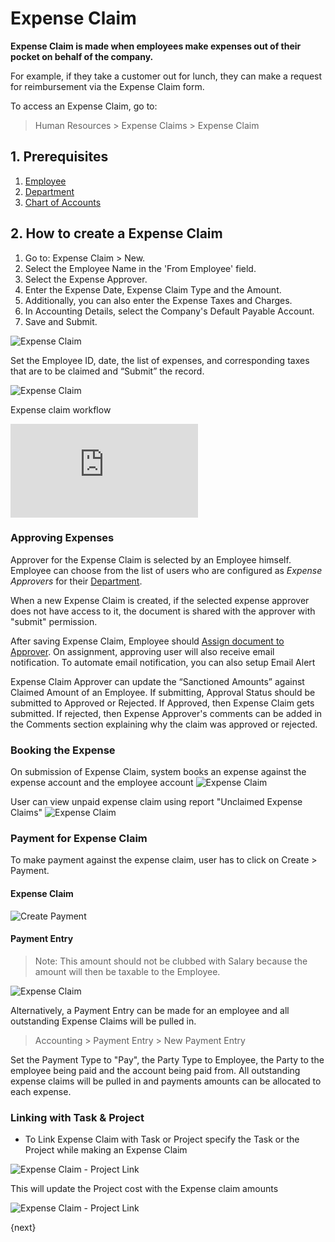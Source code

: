 <!-- add-breadcrumbs -->
# Expense Claim

**Expense Claim is made when employees make expenses out of their pocket on behalf of the company.**

For example, if they take a customer out for lunch, they can make a request for reimbursement via the Expense Claim form.

To access an Expense Claim, go to:

> Human Resources > Expense Claims > Expense Claim

## 1. Prerequisites

1. [Employee](/docs/v12/user/manual/en/human-resources/employee)
1. [Department](/docs/v12/user/manual/en/human-resources/department)
1. [Chart of Accounts](/docs/v12/user/manual/en/accounts/chart-of-accounts)


## 2. How to create a Expense Claim

1. Go to: Expense Claim > New.
1. Select the Employee Name in the 'From Employee' field.
1. Select the Expense Approver.
1. Enter the Expense Date, Expense Claim Type and the Amount.
1. Additionally, you can also enter the Expense Taxes and Charges.
1. In Accounting Details, select the Company's Default Payable Account.
1. Save and Submit.

<img class="screenshot" alt="Expense Claim" src="{{docs_base_url}}/v12/assets/img/human-resources/expense_claim.png">

Set the Employee ID, date, the list of expenses, and corresponding taxes that are to be claimed and “Submit” the record.

<img class="screenshot" alt="Expense Claim" src="{{docs_base_url}}/v12/assets/img/human-resources/expense-claim-expenses.png">

Expense claim workflow
<div class="embed-container">
    <iframe src="https://www.youtube.com/embed/5SZHJF--ZFY?rel=0" frameborder="0" allow="autoplay; encrypted-media" allowfullscreen>
    </iframe>
</div>

### Approving Expenses

Approver for the Expense Claim is selected by an Employee himself. Employee can choose from the list of users who are configured as _Expense Approvers_ for their [Department](/docs/v12/user/manual/en/human-resources/department).

When a new Expense Claim is created, if the selected expense approver does not have access to it, the document is shared with the approver with "submit" permission.

After saving Expense Claim, Employee should [Assign document to Approver](/docs/v12/user/manual/en/using-erpnext/assignment). On assignment, approving user will also receive email notification. To automate email notification, you can also setup Email Alert

Expense Claim Approver can update the “Sanctioned Amounts” against Claimed Amount of an Employee. If submitting, Approval Status should be submitted to Approved or Rejected. If Approved, then Expense Claim gets submitted. If rejected, then Expense Approver's comments can be added in the Comments section explaining why the claim was approved or rejected.

### Booking the Expense

On submission of Expense Claim, system books an expense against the expense account and the employee account
<img class="screenshot" alt="Expense Claim" src="{{docs_base_url}}/v12/assets/img/human-resources/expense_claim_book.png">

User can view unpaid expense claim using report "Unclaimed Expense Claims"
<img class="screenshot" alt="Expense Claim" src="{{docs_base_url}}/v12/assets/img/human-resources/unclaimed_expense_claims.png">

### Payment for Expense Claim

To make payment against the expense claim, user has to click on Create > Payment.

#### Expense Claim

<img class="screenshot" alt="Create Payment" src="{{ docs_base_url }}/assets/img/human-resources/expense_claim_create_payment.png">

#### Payment Entry

> Note: This amount should not be clubbed with Salary because the amount will then be taxable to the Employee.

<img class="screenshot" alt="Expense Claim" src="{{docs_base_url}}/v12/assets/img/human-resources/expense_claim_payment_entry.png">

Alternatively, a Payment Entry can be made for an employee and all outstanding Expense Claims will be pulled in.

> Accounting > Payment Entry > New Payment Entry

Set the Payment Type to "Pay", the Party Type to Employee, the Party to the employee being paid and the account being paid from. All outstanding expense claims will be pulled in and payments amounts can be allocated to each expense.

### Linking with Task & Project

* To Link Expense Claim with Task or Project specify the Task or the Project while making an Expense Claim

<img class="screenshot" alt="Expense Claim - Project Link" src="{{docs_base_url}}/v12/assets/img/project/project-expense-claim-1.png">

This will update the Project cost with the Expense claim amounts

<img class="screenshot" alt="Expense Claim - Project Link" src="{{docs_base_url}}/v12/assets/img/project/project-expense-claim-2.png">

{next}
